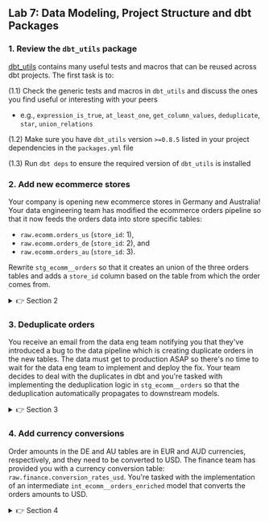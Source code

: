 ## Lab 7: Data Modeling, Project Structure and dbt Packages

### 1. Review the `dbt_utils` package 

[dbt_utils](https://hub.getdbt.com/dbt-labs/dbt_utils/latest/) contains many useful tests and macros that can be reused across dbt projects. The first task is to:

(1.1) Check the generic tests and macros in `dbt_utils` and discuss the ones you find useful or interesting with your peers
    
* e.g., `expression_is_true`, `at_least_one`, `get_column_values`, `deduplicate`, `star`, `union_relations`

(1.2) Make sure you have `dbt_utils` version `>=0.8.5` listed in your project dependencies in the `packages.yml` file

(1.3) Run `dbt deps` to ensure the required version of `dbt_utils` is installed

### 2. Add new ecommerce stores

Your company is opening new ecommerce stores in Germany and Australia! Your data engineering team has modified the ecommerce orders pipeline so that it now feeds the orders data into store specific tables: 

* `raw.ecomm.orders_us` (`store_id`: 1),
* `raw.ecomm.orders_de` (`store_id`: 2), and
* `raw.ecomm.orders_au` (`store_id`: 3).

Rewrite `stg_ecomm__orders` so that it creates an union of the three orders tables and adds a `store_id` column based on the table from which the order comes from. 

<details>
  <summary>👉 Section 2</summary>

  (2.1) Add the three orders tables to your `sources.yml`

  (2.2) Refactor `stg_ecomm__orders` so that it combines the three orders tables using the `dbt_utils.union_relations` macro:

  ```sql
    with sources as (
        {{
            dbt_utils.union_relations(
                relations=[
                    ...
                ],
            )
        }}
    ),

    ...
  ```
  (2.3) Preview and inspect the compiled SQL of `stg_ecomm__orders`. How does the `dbt_utils.union_relations` macro differ from a manually constructed union?

  (2.4) Extract store country code from the `_dbt_source_relation` column and map it to the `store_id`
  ```sql
    with sources as (
        {{
            dbt_utils.union_relations(
                relations=[
                    source('ecomm', 'orders_us'),
                    source('ecomm', 'orders_de'),
                    source('ecomm', 'orders_au')
                ],
            )
        }}
    ),

    store_codes as (
        select
            *,
            ... as store_code
        from sources
    ),

    store_ids as (
        select
            *,
            ... as store_id
        from store_codes
    ),

    renamed as (
        select
            *,                  -- Include all original columns in the staging layer
            id as order_id,
            ...
        from store_ids
    )

    select
        *
    from renamed
  ```
  (2.5) Ensure the model and its downstream depencies run successfully `dbt run -s stg_ecomm__orders+`

  (2.6) Add a `not_null` test for the `store_id` column in `stg_ecomm__orders` and run the tests: `dbt test -s stg_ecomm__orders+`

</details>

### 3. Deduplicate orders

You receive an email from the data eng team notifying you that they've introduced a bug to the data pipeline which is creating duplicate orders in the new tables. The data must get to production ASAP so there's no time to wait for the data eng team to implement and deploy the fix. Your team decides to deal with the duplicates in dbt and you're tasked with implementing the deduplication logic in `stg_ecomm__orders` so that the deduplication automatically propagates to downstream models.

<details>
  <summary>👉 Section 3</summary>

(3.1) Find the duplicates using SQL. How do you write a query that returns the duplicate `order_id` values?

(3.2) Use the `dbt_utils.deduplicate` macro to deduplicate orders in `stg_ecomm__orders`. Which columns should you partition and group by?
```sql
...

renamed as (
    ...
),

deduplicated as (
    {{
        dbt_utils.deduplicate(
            relation='renamed',
            partition_by=...,
            order_by=...
        )
    }}
)

select
    *
from deduplicated
```

(3) Ensure the model and its downstream depencies run successfully: `dbt run -s stg_ecomm__orders+`

(4) Add a primary key test for `order_id` in `stg_ecomm__orders` and run the tests: `dbt test -s stg_ecomm__orders+`

</details>



### 4. Add currency conversions

Order amounts in the DE and AU tables are in EUR and AUD currencies, respectively, and they need to be converted to USD. The finance team has provided you with a currency conversion table: `raw.finance.conversion_rates_usd`. You're tasked with the implementation of an intermediate `int_ecomm__orders_enriched` model that converts the orders amounts to USD.


<details>
  <summary>👉 Section 4</summary>

(4.1) Add the `finance` source and the conversion rates table to `sources.yml`

(4.2) Create a `stg_finance__conversion_rates_usd` model for the conversion rates. Include a `conversion_rate_id` primary key using `dbt_utils.surrogate_key`. Also, add tests for the primary key to `schema.yml`

```sql
with source as (
    select
        *
    from {{ source(...) }}
),

final as (
    select
        {{ dbt_utils.surrogate_key([...]) }} as conversion_rate_id,
        *
    from source
)

select
    *
from final
```

(4.3) Create a `int_ecomm__orders_enriched` model that adds a `total_amount_usd` to `stg_ecomm__orders`

```sql
with orders as (
  select
    *
  from {{ ref('stg_ecomm__orders') }}
),

rates as (
    select
        *
    from {{ ref(...) }}
),

order_rates as (
  select
      orders.*,
      ... as rate_usd
  from orders
  left join rates on (
    ...
  )
),

final as (
    select
        *,
        total_amount * rate_usd as total_amount_usd
    from order_rates
)

select
    *
from final
```

(4.4) Ensure the model and its upstream depencies run successfully: `dbt run -s +int_ecomm__orders_enriched`

(4.5) Add a `not_null` test for `total_amount_usd` in `int_ecomm__orders_enriched` and run the tests: `dbt test -s +int_ecomm__orders_enriched`

</details>
